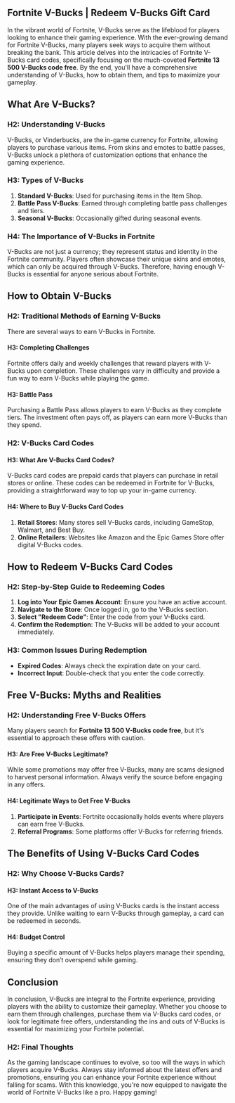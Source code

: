 Fortnite V-Bucks | Redeem V-Bucks Gift Card
-
In the vibrant world of Fortnite, V-Bucks serve as the lifeblood for players looking to enhance their gaming experience. With the ever-growing demand for Fortnite V-Bucks, many players seek ways to acquire them without breaking the bank. This article delves into the intricacies of Fortnite V-Bucks card codes, specifically focusing on the much-coveted **Fortnite 13 500 V-Bucks code free**. By the end, you'll have a comprehensive understanding of V-Bucks, how to obtain them, and tips to maximize your gameplay.

## What Are V-Bucks?

### H2: Understanding V-Bucks

V-Bucks, or Vinderbucks, are the in-game currency for Fortnite, allowing players to purchase various items. From skins and emotes to battle passes, V-Bucks unlock a plethora of customization options that enhance the gaming experience. 

### H3: Types of V-Bucks

1. **Standard V-Bucks**: Used for purchasing items in the Item Shop.
2. **Battle Pass V-Bucks**: Earned through completing battle pass challenges and tiers.
3. **Seasonal V-Bucks**: Occasionally gifted during seasonal events.

### H4: The Importance of V-Bucks in Fortnite

V-Bucks are not just a currency; they represent status and identity in the Fortnite community. Players often showcase their unique skins and emotes, which can only be acquired through V-Bucks. Therefore, having enough V-Bucks is essential for anyone serious about Fortnite.

## How to Obtain V-Bucks

### H2: Traditional Methods of Earning V-Bucks

There are several ways to earn V-Bucks in Fortnite.

#### H3: Completing Challenges

Fortnite offers daily and weekly challenges that reward players with V-Bucks upon completion. These challenges vary in difficulty and provide a fun way to earn V-Bucks while playing the game.

#### H3: Battle Pass

Purchasing a Battle Pass allows players to earn V-Bucks as they complete tiers. The investment often pays off, as players can earn more V-Bucks than they spend.

### H2: V-Bucks Card Codes

#### H3: What Are V-Bucks Card Codes?

V-Bucks card codes are prepaid cards that players can purchase in retail stores or online. These codes can be redeemed in Fortnite for V-Bucks, providing a straightforward way to top up your in-game currency.

#### H4: Where to Buy V-Bucks Card Codes

1. **Retail Stores**: Many stores sell V-Bucks cards, including GameStop, Walmart, and Best Buy.
2. **Online Retailers**: Websites like Amazon and the Epic Games Store offer digital V-Bucks codes.

## How to Redeem V-Bucks Card Codes

### H2: Step-by-Step Guide to Redeeming Codes

1. **Log into Your Epic Games Account**: Ensure you have an active account.
2. **Navigate to the Store**: Once logged in, go to the V-Bucks section.
3. **Select "Redeem Code"**: Enter the code from your V-Bucks card.
4. **Confirm the Redemption**: The V-Bucks will be added to your account immediately.

### H3: Common Issues During Redemption

- **Expired Codes**: Always check the expiration date on your card.
- **Incorrect Input**: Double-check that you enter the code correctly.

## Free V-Bucks: Myths and Realities

### H2: Understanding Free V-Bucks Offers

Many players search for **Fortnite 13 500 V-Bucks code free**, but it's essential to approach these offers with caution.

#### H3: Are Free V-Bucks Legitimate?

While some promotions may offer free V-Bucks, many are scams designed to harvest personal information. Always verify the source before engaging in any offers.

#### H4: Legitimate Ways to Get Free V-Bucks

1. **Participate in Events**: Fortnite occasionally holds events where players can earn free V-Bucks.
2. **Referral Programs**: Some platforms offer V-Bucks for referring friends.

## The Benefits of Using V-Bucks Card Codes

### H2: Why Choose V-Bucks Cards?

#### H3: Instant Access to V-Bucks

One of the main advantages of using V-Bucks cards is the instant access they provide. Unlike waiting to earn V-Bucks through gameplay, a card can be redeemed in seconds.

#### H4: Budget Control

Buying a specific amount of V-Bucks helps players manage their spending, ensuring they don’t overspend while gaming.

## Conclusion

In conclusion, V-Bucks are integral to the Fortnite experience, providing players with the ability to customize their gameplay. Whether you choose to earn them through challenges, purchase them via V-Bucks card codes, or look for legitimate free offers, understanding the ins and outs of V-Bucks is essential for maximizing your Fortnite potential.

### H2: Final Thoughts

As the gaming landscape continues to evolve, so too will the ways in which players acquire V-Bucks. Always stay informed about the latest offers and promotions, ensuring you can enhance your Fortnite experience without falling for scams. With this knowledge, you're now equipped to navigate the world of Fortnite V-Bucks like a pro. Happy gaming!
